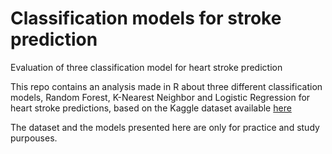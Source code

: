 # Classification models for stroke prediction
Evaluation of three classification model for heart stroke prediction

This repo contains an analysis made in R about three different classification models, Random Forest, K-Nearest Neighbor and Logistic Regression 
for heart stroke predictions, based on the Kaggle dataset available [here](https://www.kaggle.com/fedesoriano/stroke-prediction-dataset)

The dataset and the models presented here are only for practice and study purpouses.
